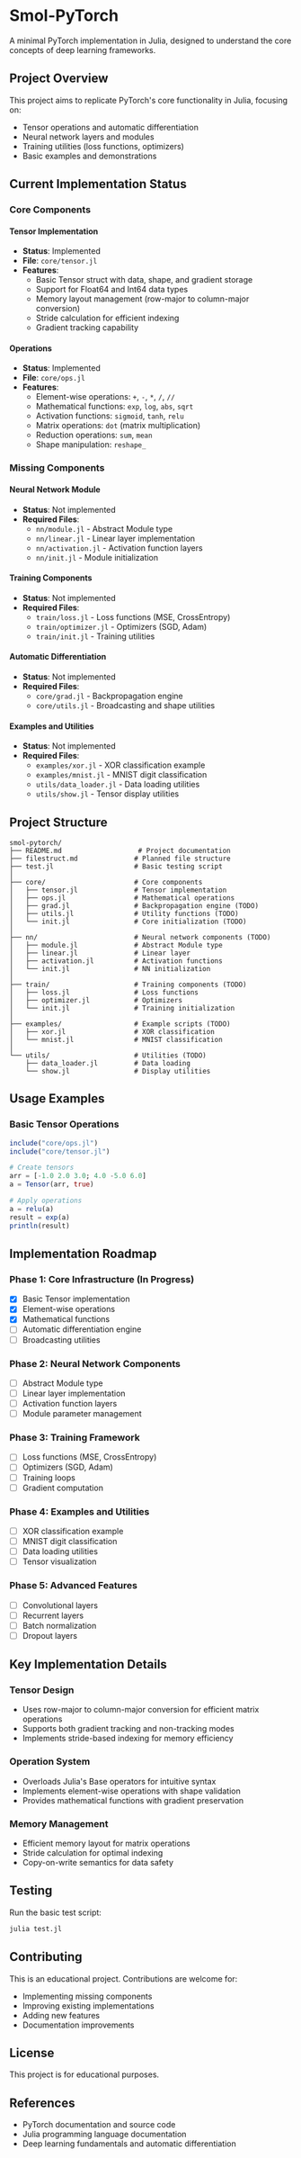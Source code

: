 # Smol-PyTorch

A minimal PyTorch implementation in Julia, designed to understand the core concepts of deep learning frameworks.

## Project Overview

This project aims to replicate PyTorch's core functionality in Julia, focusing on:
- Tensor operations and automatic differentiation
- Neural network layers and modules
- Training utilities (loss functions, optimizers)
- Basic examples and demonstrations

## Current Implementation Status

### Core Components

#### Tensor Implementation
- **Status**: Implemented
- **File**: `core/tensor.jl`
- **Features**:
  - Basic Tensor struct with data, shape, and gradient storage
  - Support for Float64 and Int64 data types
  - Memory layout management (row-major to column-major conversion)
  - Stride calculation for efficient indexing
  - Gradient tracking capability

#### Operations
- **Status**: Implemented
- **File**: `core/ops.jl`
- **Features**:
  - Element-wise operations: `+`, `-`, `*`, `/`, `//`
  - Mathematical functions: `exp`, `log`, `abs`, `sqrt`
  - Activation functions: `sigmoid`, `tanh`, `relu`
  - Matrix operations: `dot` (matrix multiplication)
  - Reduction operations: `sum`, `mean`
  - Shape manipulation: `reshape_`

### Missing Components

#### Neural Network Module
- **Status**: Not implemented
- **Required Files**:
  - `nn/module.jl` - Abstract Module type
  - `nn/linear.jl` - Linear layer implementation
  - `nn/activation.jl` - Activation function layers
  - `nn/init.jl` - Module initialization

#### Training Components
- **Status**: Not implemented
- **Required Files**:
  - `train/loss.jl` - Loss functions (MSE, CrossEntropy)
  - `train/optimizer.jl` - Optimizers (SGD, Adam)
  - `train/init.jl` - Training utilities

#### Automatic Differentiation
- **Status**: Not implemented
- **Required Files**:
  - `core/grad.jl` - Backpropagation engine
  - `core/utils.jl` - Broadcasting and shape utilities

#### Examples and Utilities
- **Status**: Not implemented
- **Required Files**:
  - `examples/xor.jl` - XOR classification example
  - `examples/mnist.jl` - MNIST digit classification
  - `utils/data_loader.jl` - Data loading utilities
  - `utils/show.jl` - Tensor display utilities

## Project Structure

```
smol-pytorch/
├── README.md                   # Project documentation
├── filestruct.md              # Planned file structure
├── test.jl                    # Basic testing script
│
├── core/                      # Core components
│   ├── tensor.jl              # Tensor implementation
│   ├── ops.jl                 # Mathematical operations
│   ├── grad.jl                # Backpropagation engine (TODO)
│   ├── utils.jl               # Utility functions (TODO)
│   └── init.jl                # Core initialization (TODO)
│
├── nn/                        # Neural network components (TODO)
│   ├── module.jl              # Abstract Module type
│   ├── linear.jl              # Linear layer
│   ├── activation.jl          # Activation functions
│   └── init.jl                # NN initialization
│
├── train/                     # Training components (TODO)
│   ├── loss.jl                # Loss functions
│   ├── optimizer.jl           # Optimizers
│   └── init.jl                # Training initialization
│
├── examples/                  # Example scripts (TODO)
│   ├── xor.jl                 # XOR classification
│   └── mnist.jl               # MNIST classification
│
└── utils/                     # Utilities (TODO)
    ├── data_loader.jl         # Data loading
    └── show.jl                # Display utilities
```

## Usage Examples

### Basic Tensor Operations

```julia
include("core/ops.jl")
include("core/tensor.jl")

# Create tensors
arr = [-1.0 2.0 3.0; 4.0 -5.0 6.0]
a = Tensor(arr, true)

# Apply operations
a = relu(a)
result = exp(a)
println(result)
```

## Implementation Roadmap

### Phase 1: Core Infrastructure (In Progress)
- [x] Basic Tensor implementation
- [x] Element-wise operations
- [x] Mathematical functions
- [ ] Automatic differentiation engine
- [ ] Broadcasting utilities

### Phase 2: Neural Network Components
- [ ] Abstract Module type
- [ ] Linear layer implementation
- [ ] Activation function layers
- [ ] Module parameter management

### Phase 3: Training Framework
- [ ] Loss functions (MSE, CrossEntropy)
- [ ] Optimizers (SGD, Adam)
- [ ] Training loops
- [ ] Gradient computation

### Phase 4: Examples and Utilities
- [ ] XOR classification example
- [ ] MNIST digit classification
- [ ] Data loading utilities
- [ ] Tensor visualization

### Phase 5: Advanced Features
- [ ] Convolutional layers
- [ ] Recurrent layers
- [ ] Batch normalization
- [ ] Dropout layers

## Key Implementation Details

### Tensor Design
- Uses row-major to column-major conversion for efficient matrix operations
- Supports both gradient tracking and non-tracking modes
- Implements stride-based indexing for memory efficiency

### Operation System
- Overloads Julia's Base operators for intuitive syntax
- Implements element-wise operations with shape validation
- Provides mathematical functions with gradient preservation

### Memory Management
- Efficient memory layout for matrix operations
- Stride calculation for optimal indexing
- Copy-on-write semantics for data safety

## Testing

Run the basic test script:
```bash
julia test.jl
```

## Contributing

This is an educational project. Contributions are welcome for:
- Implementing missing components
- Improving existing implementations
- Adding new features
- Documentation improvements

## License

This project is for educational purposes.

## References

- PyTorch documentation and source code
- Julia programming language documentation
- Deep learning fundamentals and automatic differentiation 